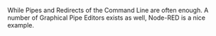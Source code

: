 While Pipes and Redirects of the Command Line are often enough. A number of
Graphical Pipe Editors exists as well, Node-RED is a nice example.
